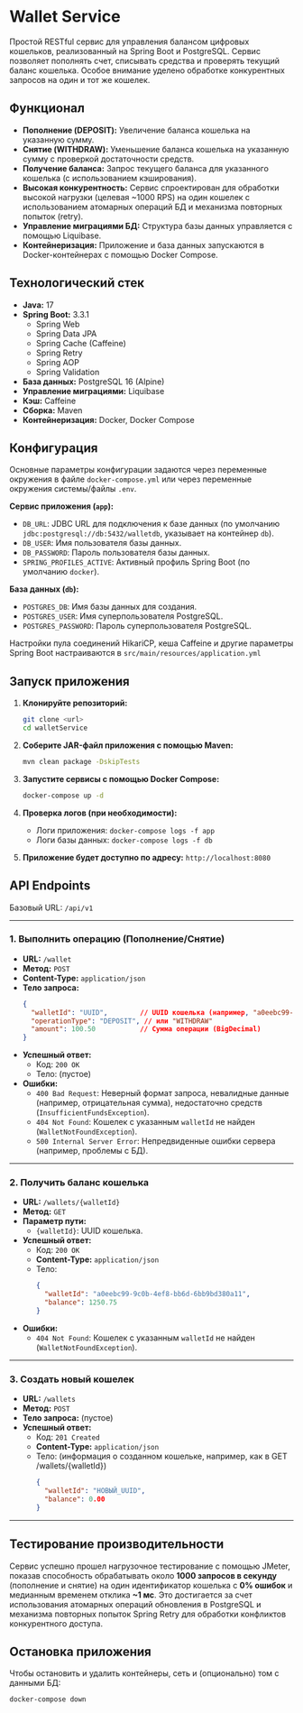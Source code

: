 # Wallet Service

Простой RESTful сервис для управления балансом цифровых кошельков, реализованный на Spring Boot и PostgreSQL. Сервис позволяет пополнять счет, списывать средства и проверять текущий баланс кошелька. Особое внимание уделено обработке конкурентных запросов на один и тот же кошелек.

## Функционал

*   **Пополнение (DEPOSIT):** Увеличение баланса кошелька на указанную сумму.
*   **Снятие (WITHDRAW):** Уменьшение баланса кошелька на указанную сумму с проверкой достаточности средств.
*   **Получение баланса:** Запрос текущего баланса для указанного кошелька (с использованием кэширования).
*   **Высокая конкурентность:** Сервис спроектирован для обработки высокой нагрузки (целевая ~1000 RPS) на один кошелек с использованием атомарных операций БД и механизма повторных попыток (retry).
*   **Управление миграциями БД:** Структура базы данных управляется с помощью Liquibase.
*   **Контейнеризация:** Приложение и база данных запускаются в Docker-контейнерах с помощью Docker Compose.

## Технологический стек

*   **Java:** 17
*   **Spring Boot:** 3.3.1
    *   Spring Web
    *   Spring Data JPA
    *   Spring Cache (Caffeine)
    *   Spring Retry
    *   Spring AOP
    *   Spring Validation
*   **База данных:** PostgreSQL 16 (Alpine)
*   **Управление миграциями:** Liquibase
*   **Кэш:** Caffeine
*   **Сборка:** Maven
*   **Контейнеризация:** Docker, Docker Compose

## Конфигурация

Основные параметры конфигурации задаются через переменные окружения в файле `docker-compose.yml` или через переменные окружения системы/файлы `.env`.

**Сервис приложения (`app`):**

*   `DB_URL`: JDBC URL для подключения к базе данных (по умолчанию `jdbc:postgresql://db:5432/walletdb`, указывает на контейнер `db`).
*   `DB_USER`: Имя пользователя базы данных.
*   `DB_PASSWORD`: Пароль пользователя базы данных.
*   `SPRING_PROFILES_ACTIVE`: Активный профиль Spring Boot (по умолчанию `docker`).

**База данных (`db`):**

*   `POSTGRES_DB`: Имя базы данных для создания.
*   `POSTGRES_USER`: Имя суперпользователя PostgreSQL.
*   `POSTGRES_PASSWORD`: Пароль суперпользователя PostgreSQL.

Настройки пула соединений HikariCP, кеша Caffeine и другие параметры Spring Boot настраиваются в `src/main/resources/application.yml`

## Запуск приложения

1.  **Клонируйте репозиторий:**
    ```bash
    git clone <url>
    cd walletService
    ```

2.  **Соберите JAR-файл приложения с помощью Maven:**
    ```bash
    mvn clean package -DskipTests
    ```

3.  **Запустите сервисы с помощью Docker Compose:**
    ```bash
    docker-compose up -d
    ```

4.  **Проверка логов (при необходимости):**
    *   Логи приложения: `docker-compose logs -f app`
    *   Логи базы данных: `docker-compose logs -f db`

5.  **Приложение будет доступно по адресу:** `http://localhost:8080`

## API Endpoints

Базовый URL: `/api/v1`

---

### 1. Выполнить операцию (Пополнение/Снятие)

*   **URL:** `/wallet`
*   **Метод:** `POST`
*   **Content-Type:** `application/json`
*   **Тело запроса:**
    ```json
    {
      "walletId": "UUID",        // UUID кошелька (например, "a0eebc99-9c0b-4ef8-bb6d-6bb9bd380a11")
      "operationType": "DEPOSIT", // или "WITHDRAW"
      "amount": 100.50           // Сумма операции (BigDecimal)
    }
    ```
*   **Успешный ответ:**
    *   Код: `200 OK`
    *   Тело: (пустое)
*   **Ошибки:**
    *   `400 Bad Request`: Неверный формат запроса, невалидные данные (например, отрицательная сумма), недостаточно средств (`InsufficientFundsException`).
    *   `404 Not Found`: Кошелек с указанным `walletId` не найден (`WalletNotFoundException`).
    *   `500 Internal Server Error`: Непредвиденные ошибки сервера (например, проблемы с БД).

---

### 2. Получить баланс кошелька

*   **URL:** `/wallets/{walletId}`
*   **Метод:** `GET`
*   **Параметр пути:**
    *   `{walletId}`: UUID кошелька.
*   **Успешный ответ:**
    *   Код: `200 OK`
    *   **Content-Type:** `application/json`
    *   Тело:
        ```json
        {
          "walletId": "a0eebc99-9c0b-4ef8-bb6d-6bb9bd380a11",
          "balance": 1250.75
        }
        ```
*   **Ошибки:**
    *   `404 Not Found`: Кошелек с указанным `walletId` не найден (`WalletNotFoundException`).

---

### 3. Создать новый кошелек

*   **URL:** `/wallets`
*   **Метод:** `POST`
*   **Тело запроса:** (пустое)
*   **Успешный ответ:**
    *   Код: `201 Created`
    *   **Content-Type:** `application/json`
    *   Тело: (информация о созданном кошельке, например, как в GET /wallets/{walletId})
        ```json
        {
          "walletId": "НОВЫЙ_UUID",
          "balance": 0.00
        }
        ```
---

## Тестирование производительности

Сервис успешно прошел нагрузочное тестирование с помощью JMeter, показав способность обрабатывать около **1000 запросов в секунду** (пополнение и снятие) на один идентификатор кошелька с **0% ошибок** и медианным временем отклика **~1 мс**. Это достигается за счет использования атомарных операций обновления в PostgreSQL и механизма повторных попыток Spring Retry для обработки конфликтов конкурентного доступа.

## Остановка приложения

Чтобы остановить и удалить контейнеры, сеть и (опционально) том с данными БД:

```bash
docker-compose down